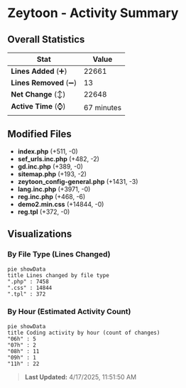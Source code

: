 # Zeytoon - Activity Summary 

## Overall Statistics

| Stat                   | Value                                                             |
| ---------------------- | ----------------------------------------------------------------- |
| **Lines Added** (➕)   | 22661                                          |
| **Lines Removed** (➖) | 13                                        |
| **Net Change** (↕)    | 22648                |
| **Active Time** (⌚)   | 67 minutes |


## Modified Files
- **index.php** (+511, -0)
- **sef_urls.inc.php** (+482, -2)
- **gd.inc.php** (+389, -0)
- **sitemap.php** (+193, -2)
- **zeytoon_config-general.php** (+1431, -3)
- **lang.inc.php** (+3971, -0)
- **reg.inc.php** (+468, -6)
- **demo2.min.css** (+14844, -0)
- **reg.tpl** (+372, -0)

## Visualizations

### By File Type (Lines Changed)

```mermaid
pie showData
title Lines changed by file type
".php" : 7458
".css" : 14844
".tpl" : 372
```

### By Hour (Estimated Activity Count)

```mermaid
pie showData
title Coding activity by hour (count of changes)
"06h" : 5
"07h" : 2
"08h" : 11
"09h" : 1
"11h" : 22
```


> **Last Updated:** 4/17/2025, 11:51:50 AM